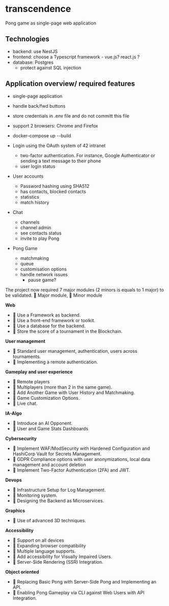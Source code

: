 # transcendence
Pong game as single-page web application 

## Technologies
- backend: use NestJS
- frontend: choose a Typescript framework - vue.js? react.js ?
- database: Postgres
  - protect against SQL injection

## Application overview/ required features
- single-page application
- handle back/fwd buttons
- store credentials in .env file and do not committ this file
- support 2 browsers: Chrome and Firefox
- docker-compose up --build
- Login using the OAuth system of 42 intranet
  - two-factor authentication. For instance, Google Authenticator or sending a text message to their phone
  - user login status

- User accounts
  - Password hashing using SHA512
  - has contacts, blocked contacts
  - statistics
  - match history

- Chat
  - channels
  - channel admin
  - see contacts status
  - invite to play Pong

- Pong Game
  - matchmaking
  - queue
  - customisation options
  - handle network issues
    - pause game?
   
The project now required 7 major modules (2 minors is equals to 1 major) to be validated.
🔺 Major module, 🔸 Minor module

**Web**
- 🔺 Use a Framework as backend.
- 🔸 Use a front-end framework or toolkit.
- 🔸 Use a database for the backend.
- 🔺 Store the score of a tournament in the Blockchain.
  
**User management**
- 🔺 Standard user management, authentication, users across tournaments.
- 🔺 Implementing a remote authentication.
  
**Gameplay and user experience**
- 🔺 Remote players
- 🔺 Multiplayers (more than 2 in the same game).
- 🔺 Add Another Game with User History and Matchmaking.
- 🔸 Game Customization Options.
- 🔺 Live chat.

**IA-Algo**
- 🔺 Introduce an AI Opponent.
- 🔸 User and Game Stats Dashboards

**Cybersecurity**
- 🔺 Implement WAF/ModSecurity with Hardened Configuration and HashiCorp Vault for Secrets Management.
- 🔸 GDPR Compliance options with user anonymizations, local data management and account deletion
- 🔺 Implement Two-Factor Authentication (2FA) and JWT.

**Devops**
- 🔺 Infrastructure Setup for Log Management.
- 🔸 Monitoring system.
- 🔺 Designing the Backend as Microservices.

**Graphics**
- 🔺 Use of advanced 3D techniques.
  
**Accessibility**
- 🔸 Support on all devices
- 🔸 Expanding browser compatibility
- 🔸 Multiple language supports.
- 🔸 Add accessibility for Visually Impaired Users.
- 🔸 Server-Side Rendering (SSR) Integration.
  
**Object oriented**
- 🔺 Replacing Basic Pong with Server-Side Pong and Implementing an API.
- 🔺 Enabling Pong Gameplay via CLI against Web Users with API Integration.

